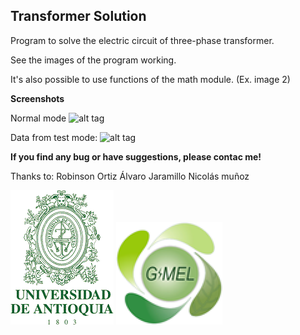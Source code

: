 ## Transformer Solution

Program to solve the electric circuit of three-phase transformer.

See the images of the program working.

It's also possible to use functions of the math module. (Ex. image 2)

**Screenshots**

Normal mode
![alt tag](http://i.imgur.com/wY2zScb.png)

Data from test mode:
![alt tag](http://i.imgur.com/y9XI97C.png)

**If you find any bug or have suggestions, please contac me!**

Thanks to:
Robinson Ortiz
Álvaro Jaramillo
Nicolás muñoz

![alt tag](https://github.com/IceMerman/TransformerSoltion/blob/master/logoUDEA.png)
![alt tag](https://github.com/IceMerman/TransformerSoltion/blob/master/gimel.png)